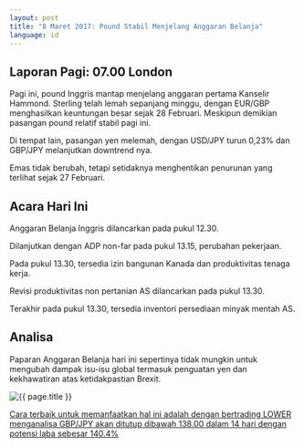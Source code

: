 ```yaml
---
layout: post
title: "8 Maret 2017: Pound Stabil Menjelang Anggaran Belanja"
language: id
---
```

## Laporan Pagi: 07.00 London

Pagi ini, pound Inggris mantap menjelang anggaran pertama Kanselir Hammond. Sterling telah lemah sepanjang minggu, dengan EUR/GBP menghasilkan keuntungan besar sejak 28 Februari. Meskipun demikian pasangan pound relatif stabil pagi ini.

Di tempat lain, pasangan yen melemah, dengan USD/JPY turun 0,23% dan GBP/JPY melanjutkan downtrend nya.

Emas tidak berubah, tetapi setidaknya menghentikan penurunan yang terlihat sejak 27 Februari.

## Acara Hari Ini

Anggaran Belanja Inggris dilancarkan pada pukul 12.30.

Dilanjutkan dengan ADP non-far pada pukul 13.15, perubahan pekerjaan.

Pada pukul 13.30, tersedia izin bangunan Kanada dan produktivitas tenaga kerja.

Revisi produktivitas non pertanian AS dilancarkan pada pukul 13.30.

Terakhir pada pukul 13.30, tersedia inventori persediaan minyak mentah AS.

## Analisa

Paparan Anggaran Belanja hari ini sepertinya tidak mungkin untuk mengubah dampak isu-isu global termasuk penguatan yen dan kekhawatiran atas ketidakpastian Brexit.

<img src="{{ site.url }}/images/Screen_Shot_2017-03-08-1-id.png" alt="{{ page.title }}" title="{{ page.title }}">

<a href="%LINK%%?currency=USD& market=forex&underlying=frxGBPJPY&formname=higherlower&duration_amount=14&duration_units=d&expiry_type=duration&amount=10&amount_type=stake&barrier=138.00" target="_blank">Cara terbaik untuk memanfaatkan hal ini adalah dengan bertrading LOWER menganalisa GBP/JPY akan ditutup dibawah 138.00 dalam 14 hari dengan potensi laba sebesar 140.4%</a>